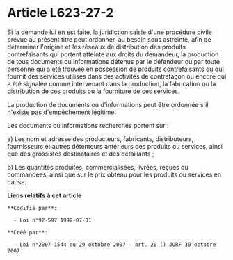 # Article L623-27-2

Si la demande lui en est faite, la juridiction saisie d'une procédure civile prévue au présent titre peut ordonner, au besoin
sous astreinte, afin de déterminer l'origine et les réseaux de distribution des produits contrefaisants qui portent atteinte
aux droits du demandeur, la production de tous documents ou informations détenus par le défendeur ou par toute personne qui a
été trouvée en possession de produits contrefaisants ou qui fournit des services utilisés dans des activités de contrefaçon
ou encore qui a été signalée comme intervenant dans la production, la fabrication ou la distribution de ces produits ou la
fourniture de ces services.

La production de documents ou d'informations peut être ordonnée s'il n'existe pas d'empêchement légitime.

Les documents ou informations recherchés portent sur :

a) Les nom et adresse des producteurs, fabricants, distributeurs, fournisseurs et autres détenteurs antérieurs des produits
ou services, ainsi que des grossistes destinataires et des détaillants ;

b) Les quantités produites, commercialisées, livrées, reçues ou commandées, ainsi que sur le prix obtenu pour les produits ou
services en cause.

**Liens relatifs à cet article**

	**Codifié par**:

	  - Loi n°92-597 1992-07-01

	**Créé par**:

	  - Loi n°2007-1544 du 29 octobre 2007 - art. 20 () JORF 30 octobre 2007
